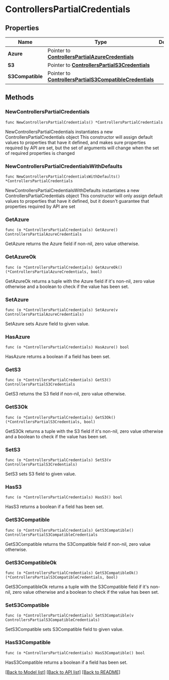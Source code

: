 # ControllersPartialCredentials

## Properties

Name | Type | Description | Notes
------------ | ------------- | ------------- | -------------
**Azure** | Pointer to [**ControllersPartialAzureCredentials**](ControllersPartialAzureCredentials.md) |  | [optional] 
**S3** | Pointer to [**ControllersPartialS3Credentials**](ControllersPartialS3Credentials.md) |  | [optional] 
**S3Compatible** | Pointer to [**ControllersPartialS3CompatibleCredentials**](ControllersPartialS3CompatibleCredentials.md) |  | [optional] 

## Methods

### NewControllersPartialCredentials

`func NewControllersPartialCredentials() *ControllersPartialCredentials`

NewControllersPartialCredentials instantiates a new ControllersPartialCredentials object
This constructor will assign default values to properties that have it defined,
and makes sure properties required by API are set, but the set of arguments
will change when the set of required properties is changed

### NewControllersPartialCredentialsWithDefaults

`func NewControllersPartialCredentialsWithDefaults() *ControllersPartialCredentials`

NewControllersPartialCredentialsWithDefaults instantiates a new ControllersPartialCredentials object
This constructor will only assign default values to properties that have it defined,
but it doesn't guarantee that properties required by API are set

### GetAzure

`func (o *ControllersPartialCredentials) GetAzure() ControllersPartialAzureCredentials`

GetAzure returns the Azure field if non-nil, zero value otherwise.

### GetAzureOk

`func (o *ControllersPartialCredentials) GetAzureOk() (*ControllersPartialAzureCredentials, bool)`

GetAzureOk returns a tuple with the Azure field if it's non-nil, zero value otherwise
and a boolean to check if the value has been set.

### SetAzure

`func (o *ControllersPartialCredentials) SetAzure(v ControllersPartialAzureCredentials)`

SetAzure sets Azure field to given value.

### HasAzure

`func (o *ControllersPartialCredentials) HasAzure() bool`

HasAzure returns a boolean if a field has been set.

### GetS3

`func (o *ControllersPartialCredentials) GetS3() ControllersPartialS3Credentials`

GetS3 returns the S3 field if non-nil, zero value otherwise.

### GetS3Ok

`func (o *ControllersPartialCredentials) GetS3Ok() (*ControllersPartialS3Credentials, bool)`

GetS3Ok returns a tuple with the S3 field if it's non-nil, zero value otherwise
and a boolean to check if the value has been set.

### SetS3

`func (o *ControllersPartialCredentials) SetS3(v ControllersPartialS3Credentials)`

SetS3 sets S3 field to given value.

### HasS3

`func (o *ControllersPartialCredentials) HasS3() bool`

HasS3 returns a boolean if a field has been set.

### GetS3Compatible

`func (o *ControllersPartialCredentials) GetS3Compatible() ControllersPartialS3CompatibleCredentials`

GetS3Compatible returns the S3Compatible field if non-nil, zero value otherwise.

### GetS3CompatibleOk

`func (o *ControllersPartialCredentials) GetS3CompatibleOk() (*ControllersPartialS3CompatibleCredentials, bool)`

GetS3CompatibleOk returns a tuple with the S3Compatible field if it's non-nil, zero value otherwise
and a boolean to check if the value has been set.

### SetS3Compatible

`func (o *ControllersPartialCredentials) SetS3Compatible(v ControllersPartialS3CompatibleCredentials)`

SetS3Compatible sets S3Compatible field to given value.

### HasS3Compatible

`func (o *ControllersPartialCredentials) HasS3Compatible() bool`

HasS3Compatible returns a boolean if a field has been set.


[[Back to Model list]](../README.md#documentation-for-models) [[Back to API list]](../README.md#documentation-for-api-endpoints) [[Back to README]](../README.md)


